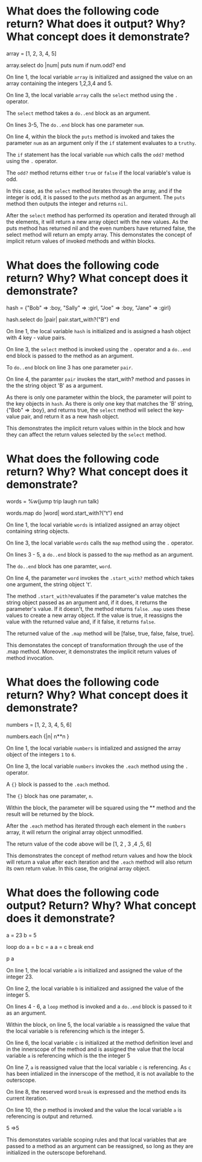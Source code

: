 # What does the following code return? What does it output? Why? What concept does it demonstrate?

array = [1, 2, 3, 4, 5]

array.select do |num|
  puts num if num.odd?
end


On line 1, the local variable `array` is initialized and assigned the value on an array 
containing the integers 1,2,3,4 and 5.

On line 3, the local variable `array` calls the `select` method using the `.` operator. 

The `select` method takes a `do..end` block as an argument. 

On lines 3-5, The `do..end` block has one parameter `num`.

On line 4, within the block the `puts` method is invoked and takes the parameter `num`
as an argument only if the `if` statement evaluates to a `truthy`.

The `if` statement has the local variable `num` which calls the `odd?` method using the `.` operator.

The `odd?` method returns either `true` or `false` if the local variable's value is odd. 

In this case, as the `select` method iterates through the array, and if the integer is odd,
it is passed to the `puts` method as an argument. The `puts` method then outputs the integer and 
returns `nil`. 

After the `select` method has performed its operation and iterated through all the elements, it will return
a new array object with the new values. As the puts method has returned nil and the even numbers have 
returned false, the select method will return an empty array. This demonstates the concept of 
implicit return values of invoked methods and within blocks.



# What does the following code return? Why? What concept does it demonstrate?

hash = {"Bob" => :boy, "Sally" => :girl, "Joe" => :boy, "Jane" => :girl}

hash.select do |pair|
  pair.start_with?("B")
end

On line 1, the local variable `hash` is initialized and is assigned a hash object with 4 key - value pairs.

On line 3, the `select` method is invoked using the `.` operator and a `do..end` end block is 
passed to the method as an argument. 

To `do..end` block on line 3 has one parameter `pair`. 

On line 4, the paramter `pair` invokes the start_with?  method and passes in the the string object 'B'
as a argument. 

As there is only one parameter within the block, the parameter will point to the key objects in `hash`. 
As there is only one key that matches the 'B' string, {"Bob" => :boy}, and returns true, the `select`
method will select the key-value pair, and return it as a new hash object.

This demonstrates the implicit return values within in the block and how they can affect the return values
selected by the `select` method.


# What does the following code return? Why? What concept does it demonstrate?

words = %w(jump trip laugh run talk)

words.map do |word|
  word.start_with?("t")
end


On line 1, the local variable `words` is intialized assigned an array object containing string objects.

On line 3, the local variable `words` calls the `map` method using the `.` operator.

On lines 3 - 5, a `do..end` block is passed to the `map` method as an argument.

The `do..end` block has one paramter, `word`.

On line 4, the parameter `word` invokes the `.start_with?` method which takes one argument, the string object 't'.

The method `.start_with?`evaluates if the parameter's value matches the string object passed as an argument and, if
it does, it returns the parameter's value. If it doesn't, the method returns `false`. `.map` uses these values to create
a new array object. If the value is true, it reassigns the value with the returned value and, if it false, it returns
`false`.

The returned value of the `.map` method will be [false, true, false, false, true]. 


This demonstates the concept of transformation through the use of the .map method. Moreover, it demonstrates the implicit 
return values of method invocation.


# What does the following code return? Why? What concept does it demonstrate?

numbers = [1, 2, 3, 4, 5, 6]

numbers.each {|n| n**n }

On line 1, the local variable `numbers` is intialized and assigned the array object of the integers `1`  to `6`. 

On line 3, the local variable `numbers` invokes the `.each` method using the `.` operator.

A `{}` block is passed to the `.each` method.

The `{}` block has one paramater, `n`. 

Within the block, the parameter will be squared using the ** method and the result will be returned by the block.

After the `.each` method has iterated through each element in the `numbers` array, it will return the original array object unmodified. 

The return value of the code above will be [1, 2 , 3 ,4 ,5, 6]

This demonstrates the concept of method return values and how the block will return a value after each iteration and the `.each` method
will also return its own return value. In this case, the original array object. 

# What does the following code output? Return? Why? What concept does it demonstrate?

a = 23
b = 5

loop do 
  a = b 
  c = a 
  a = c 
  break
end

p a


On line 1, the local variable `a` is initialized and assigned the value of the integer 23.

On line 2, the local variable  `b` is initialized and assigned the value of the integer 5.

On lines 4 - 6, a `loop` method is invoked and a `do..end` block is passed to it as an argument. 

Within the block, on line 5, the local variable `a` is reassigned the value that the local variable `b` is referencing
which is the integer 5. 

On line 6, the local variable `c` is initialized at the method definition level and in the innerscope of the method and is
assigned the value that the local variable `a` is referencing which is the the integer 5 

On line 7, `a` is reassigned value that the local variable `c` is referencing. As `c` has been intialized in the innerscope 
of the method, it is not available to the outerscope. 

On line 8, the reserved word `break` is expressed and the method ends its current iteration. 

On line 10, the p method is invoked and the value the local variable `a` is referencing is output and returned. 

5
=>5

This demonstates variable scoping rules and that local variables that are passed to a method as an argument can be reassigned, 
so long as they are initialized in the outerscope beforehand. 





